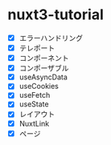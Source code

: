 # nuxt3-tutorial
- [x] エラーハンドリング
- [x] テレポート
- [x] コンポーネント
- [x] コンポーザブル
- [x] useAsyncData
- [x] useCookies
- [x] useFetch
- [x] useState
- [x] レイアウト
- [x] NuxtLink
- [x] ページ